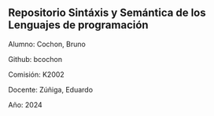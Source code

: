 ## Repositorio Sintáxis y Semántica de los Lenguajes de programación
Alumno: Cochon, Bruno

Github: bcochon

Comisión: K2002

Docente: Zúñiga, Eduardo

Año: 2024
